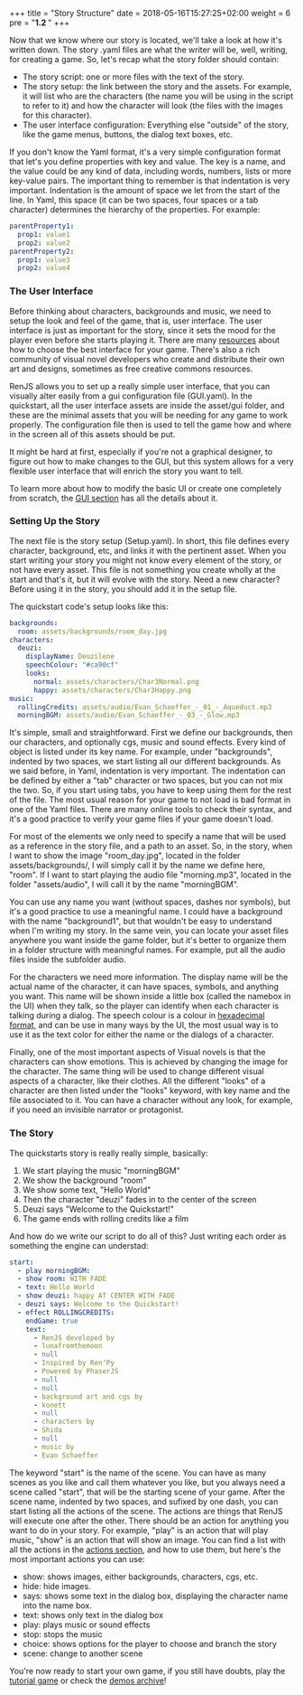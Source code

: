+++
title = "Story Structure"
date =  2018-05-16T15:27:25+02:00
weight = 6
pre = "<b>1.2 </b>"
+++

Now that we know where our story is located, we'll take a look at how it's written down. The story .yaml files are what the writer will be, well, writing, for creating a game. So, let's recap what the story folder should contain:

* The story script: one or more files with the text of the story.
* The story setup: the link between the story and the assets. For example, it will list who are the characters (the name you will be using in the script to refer to it) and how the character will look (the files with the images for this character).
* The user interface configuration: Everything else "outside" of the story, like the game menus, buttons, the dialog text boxes, etc.

If you don't know the Yaml format, it's a very simple configuration format that let's you define properties with key and value. The key is a name, and the value could be any kind of data, including words, numbers, lists or more key-value pairs. The important thing to remember is that indentation is very important. Indentation is the amount of space we let from the start of the line. In Yaml, this space (it can be two spaces, four spaces or a tab character) determines the hierarchy of the properties. For example:

```yaml
parentProperty1:
  prop1: value1
  prop2: value2
parentProperty2:
  prop1: value3
  prop2: value4
```

### The User Interface

Before thinking about characters, backgrounds and music, we need to setup the look and feel of the game, that is, user interface. 
The user interface is just as important for the story, since it sets the mood for the player even before she starts playing it. There are many [resources](http://blog.cyanide-tea.net/2014/07/22/design-101-gui-design/) about how to choose the best interface for your game. There's also a rich community of visual novel developers who create and distribute their own art and designs, sometimes as free creative commons resources. 

RenJS allows you to set up a really simple user interface, that you can visually alter easily from a gui configuration file (GUI.yaml). In the quickstart, all the user interface assets are inside the asset/gui folder, and these are the minimal assets that you will be needing for any game to work properly. The configuration file then is used to tell the game how and where in the screen all of this assets should be put.

It might be hard at first, especially if you're not a graphical designer, to figure out how to make changes to the GUI, but this system allows for a very flexible user interface that will enrich the story you want to tell.

To learn more about how to modify the basic UI or create one completely from scratch, the [GUI section](../../gui) has all the details about it.

### Setting Up the Story

The next file is the story setup (Setup.yaml). In short, this file defines every character, background, etc, and links it with the pertinent asset. When you start writing your story you might not know every element of the story, or not have every asset. This file is not something you create wholly at the start and that's it, but it will evolve with the story. Need a new character? Before using it in the story, you should add it in the setup file.

The quickstart code's setup looks like this:

```yaml
backgrounds:
  room: assets/backgrounds/room_day.jpg
characters:
  deuzi:
    displayName: Deuzilene
    speechColour: "#ca90cf"
    looks:
      normal: assets/characters/Char3Normal.png
      happy: assets/characters/Char3Happy.png
music:
  rollingCredits: assets/audio/Evan_Schaeffer_-_01_-_Aqueduct.mp3
  morningBGM: assets/audio/Evan_Schaeffer_-_03_-_Glow.mp3

```
It's simple, small and straightforward. First we define our backgrounds, then our characters, and optionally cgs, music and sound effects. Every kind of object is listed under its key name. For example, under "backgrounds", indented by two spaces, we start listing all our different backgrounds. As we said before, in Yaml, indentation is very important. The indentation can be defined by either a "tab" character or two spaces, but you can not mix the two. So, if you start using tabs, you have to keep using them for the rest of the file. The most usual reason for your game to not load is bad format in one of the Yaml files. There are many online tools to check their syntax, and it's a good practice to verify your game files if your game doesn't load.

For most of the elements we only need to specify a name that will be used as a reference in the story file, and a path to an asset. So, in the story, when I want to show the image "room_day.jpg", located in the folder assets/backgrounds/, I will simply call it by the name we define here, "room". If I want to start playing the audio file "morning.mp3", located in the folder "assets/audio", I will call it by the name "morningBGM". 

You can use any name you want (without spaces, dashes nor symbols), but it's a good practice to use a meaningful name. I could have a background with the name "background1", but that wouldn't be easy to understand when I'm writing my story. In the same vein, you can locate your asset files anywhere you want inside the game folder, but it's better to organize them in a folder structure with meaningful names. For example, put all the audio files inside the subfolder audio.

For the characters we need more information. The display name will be the actual name of the character, it can have spaces, symbols, and anything you want. This name will be shown inside a little box (called the namebox in the UI) when they talk, so the player can identify when each character is talking during a dialog. The speech colour is a colour in [hexadecimal format](http://www.color-hex.com/), and can be use in many ways by the UI, the most usual way is to use it as the text color for either the name or the dialogs of a character. 

Finally, one of the most important aspects of Visual novels is that the characters can show emotions. This is achieved by changing the image for the character. The same thing will be used to change different visual aspects of a character, like their clothes. All the different "looks" of a character are then listed under the "looks" keyword, with key name and the file associated to it. You can have a character without any look, for example, if you need an invisible narrator or protagonist.

### The Story

The quickstarts story is really really simple, basically:

1. We start playing the music "morningBGM"
2. We show the background "room"
3. We show some text, "Hello World"
4. Then the character "deuzi" fades in to the center of the screen
5. Deuzi says "Welcome to the Quickstart!"
6. The game ends with rolling credits like a film

And how do we write our script to do all of this? Just writing each order as something the engine can understad:

```yaml
start:
  - play morningBGM:
  - show room: WITH FADE
  - text: Hello World
  - show deuzi: happy AT CENTER WITH FADE
  - deuzi says: Welcome to the Quickstart!
  - effect ROLLINGCREDITS:
    endGame: true
    text:
      - RenJS developed by
      - lunafromthemoon
      - null
      - Inspired by Ren'Py
      - Powered by PhaserJS
      - null
      - null
      - background art and cgs by
      - konett
      - null
      - characters by
      - Shida
      - null
      - music by
      - Evan Schaeffer
```

The keyword "start" is the name of the scene. You can have as many scenes as you like and call them whatever you like, but you always need a scene called "start", that will be the starting scene of your game.
After the scene name, indented by two spaces, and sufixed by one dash, you can start listing all the actions of the scene. The actions are things that RenJS will execute one after the other. There should be an action for anything you want to do in your story. For example, "play" is an action that will play music, "show" is an action that will show an image.
You can find a list with all the actions in the [actions section](../../actions), and how to use them, but here's the most important actions you can use:

* show: shows images, either backgrounds, characters, cgs, etc.
* hide: hide images.
* says: shows some text in the dialog box, displaying the character name into the name box.
* text: shows only text in the dialog box
* play: plays music or sound effects
* stop: stops the music
* choice: shows options for the player to choose and branch the story
* scene: change to another scene

You're now ready to start your own game, if you still have doubts, play the [tutorial game](https://lunafromthemoon.itch.io/renjs) or check the [demos archive](../../demo)!
